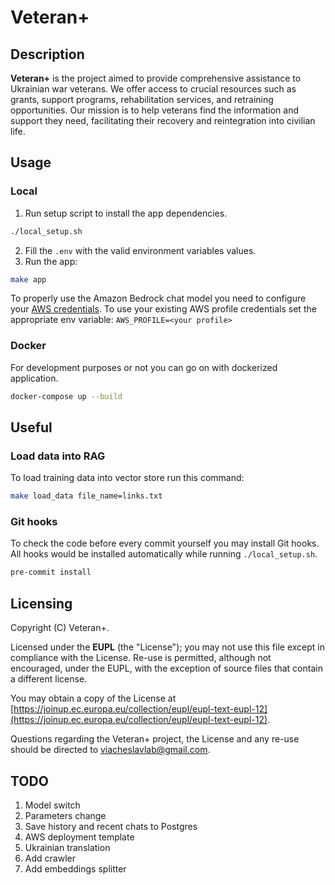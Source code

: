 # Veteran+

## Description

**Veteran+** is the project aimed to provide comprehensive assistance to Ukrainian war veterans.
We offer access to crucial resources such as grants, support programs, rehabilitation services, and retraining
opportunities.
Our mission is to help veterans find the information and support they need, facilitating their recovery and
reintegration into civilian life.

## Usage

### Local

1. Run setup script to install the app dependencies.

```bash
./local_setup.sh
```

2. Fill the `.env` with the valid environment variables values.
3. Run the app:

```bash
make app
```

To properly use the Amazon Bedrock chat model you need to configure your
[AWS credentials](https://docs.aws.amazon.com/sdk-for-java/v1/developer-guide/setup-credentials.html).
To use your existing AWS profile credentials set the appropriate env variable: `AWS_PROFILE=<your profile>`

### Docker

For development purposes or not you can go on with dockerized application.
```bash
docker-compose up --build
```

## Useful

### Load data into RAG

To load training data into vector store run this command:

```bash
make load_data file_name=links.txt
```

### Git hooks

To check the code before every commit yourself you may install Git hooks.
All hooks would be installed automatically while running `./local_setup.sh`.

```bash
pre-commit install
```

## Licensing

Copyright (C) Veteran+.

Licensed under the  **EUPL**  (the "License"); you may not use this file except in compliance with the License. Re-use
is permitted, although not encouraged, under the EUPL, with the exception of source files that contain a different
license.

You may obtain a copy of the License
at  [https://joinup.ec.europa.eu/collection/eupl/eupl-text-eupl-12](https://joinup.ec.europa.eu/collection/eupl/eupl-text-eupl-12).

Questions regarding the Veteran+ project, the License and any re-use should be directed
to [viacheslavlab@gmail.com](mailto:viacheslavlab@gmail.com).

## TODO

1. Model switch
2. Parameters change
3. Save history and recent chats to Postgres
4. AWS deployment template
5. Ukrainian translation
6. Add crawler
7. Add embeddings splitter
